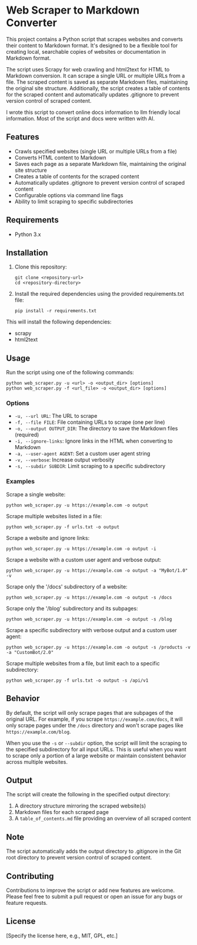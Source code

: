 # Web Scraper to Markdown Converter

This project contains a Python script that scrapes websites and converts their content to Markdown format. It's designed to be a flexible tool for creating local, searchable copies of websites or documentation in Markdown format.

The script uses Scrapy for web crawling and html2text for HTML to Markdown conversion. It can scrape a single URL or multiple URLs from a file. The scraped content is saved as separate Markdown files, maintaining the original site structure. Additionally, the script creates a table of contents for the scraped content and automatically updates .gitignore to prevent version control of scraped content.

I wrote this script to convert online docs information to llm friendly local information.  Most of the script and docs were written with AI.

## Features

- Crawls specified websites (single URL or multiple URLs from a file)
- Converts HTML content to Markdown
- Saves each page as a separate Markdown file, maintaining the original site structure
- Creates a table of contents for the scraped content
- Automatically updates .gitignore to prevent version control of scraped content
- Configurable options via command line flags
- Ability to limit scraping to specific subdirectories

## Requirements

- Python 3.x

## Installation

1. Clone this repository:
   ```
   git clone <repository-url>
   cd <repository-directory>
   ```

2. Install the required dependencies using the provided requirements.txt file:
   ```
   pip install -r requirements.txt
   ```

This will install the following dependencies:
- scrapy
- html2text

## Usage

Run the script using one of the following commands:

```
python web_scraper.py -u <url> -o <output_dir> [options]
python web_scraper.py -f <url_file> -o <output_dir> [options]
```

### Options

- `-u, --url URL`: The URL to scrape
- `-f, --file FILE`: File containing URLs to scrape (one per line)
- `-o, --output OUTPUT_DIR`: The directory to save the Markdown files (required)
- `-i, --ignore-links`: Ignore links in the HTML when converting to Markdown
- `-a, --user-agent AGENT`: Set a custom user agent string
- `-v, --verbose`: Increase output verbosity
- `-s, --subdir SUBDIR`: Limit scraping to a specific subdirectory

### Examples

Scrape a single website:
```
python web_scraper.py -u https://example.com -o output
```

Scrape multiple websites listed in a file:
```
python web_scraper.py -f urls.txt -o output
```

Scrape a website and ignore links:
```
python web_scraper.py -u https://example.com -o output -i
```

Scrape a website with a custom user agent and verbose output:
```
python web_scraper.py -u https://example.com -o output -a "MyBot/1.0" -v
```

Scrape only the '/docs' subdirectory of a website:
```
python web_scraper.py -u https://example.com -o output -s /docs
```

Scrape only the '/blog' subdirectory and its subpages:
```
python web_scraper.py -u https://example.com -o output -s /blog
```

Scrape a specific subdirectory with verbose output and a custom user agent:
```
python web_scraper.py -u https://example.com -o output -s /products -v -a "CustomBot/2.0"
```

Scrape multiple websites from a file, but limit each to a specific subdirectory:
```
python web_scraper.py -f urls.txt -o output -s /api/v1
```

## Behavior

By default, the script will only scrape pages that are subpages of the original URL. For example, if you scrape `https://example.com/docs`, it will only scrape pages under the `/docs` directory and won't scrape pages like `https://example.com/blog`.

When you use the `-s` or `--subdir` option, the script will limit the scraping to the specified subdirectory for all input URLs. This is useful when you want to scrape only a portion of a large website or maintain consistent behavior across multiple websites.

## Output

The script will create the following in the specified output directory:

1. A directory structure mirroring the scraped website(s)
2. Markdown files for each scraped page
3. A `table_of_contents.md` file providing an overview of all scraped content

## Note

The script automatically adds the output directory to .gitignore in the Git root directory to prevent version control of scraped content.

## Contributing

Contributions to improve the script or add new features are welcome. Please feel free to submit a pull request or open an issue for any bugs or feature requests.

## License

[Specify the license here, e.g., MIT, GPL, etc.]
